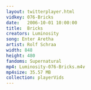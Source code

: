 ```yaml
---
layout: twitterplayer.html
vidkey: 076-Bricks
date:   2006-10-01 10:00:00
title:  Bricks
creators: Luminosity
song: Enter Aretha
artist: Rolf Schraa
width: 848
height: 480
fandoms: Supernatural
mp4: Luminosity-076-Bricks.m4v
mp4size: 35.57 MB
collection: playerVids
---
```


  <div>
  
  </div>
  